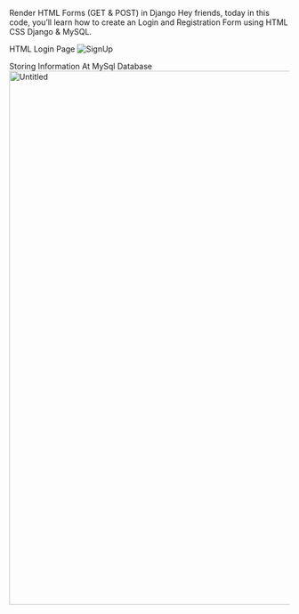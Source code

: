 Render HTML Forms (GET & POST) in Django
Hey friends, today in this  code, you’ll learn how to create an  Login and Registration Form using HTML CSS Django  &amp;  MySQL.

HTML Login Page
![SignUp](https://user-images.githubusercontent.com/110014127/194775034-8ca24416-88d6-4cff-b19f-d2d265ee5e4c.jpg)

Storing Information At MySql Database
<img width="960" alt="Untitled" src="https://user-images.githubusercontent.com/110014127/194775116-db81d1a1-258c-41b0-b3fb-cf40117a95e8.png">





